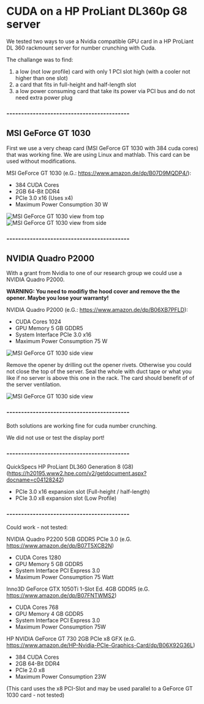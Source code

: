 # CUDA on a HP ProLiant DL360p G8 server  

We tested two ways to use a Nvidia compatible GPU card in a HP ProLiant DL 360 rackmount server for number crunching with Cuda. 

The challange was to find:
1) a low (not low profile) card with only 1 PCI slot high (with a cooler  not higher than one slot)
2) a card that fits in full-height and half-length slot
3) a low power consuming card that take its power via PCI bus and do not need extra power plug
 

### ------------------------------------------

## MSI GeForce GT 1030
First we use a very cheap card (MSI GeForce GT 1030 with 384 cuda cores) that was working fine. We are using Linux and mathlab.
This card can be used without modifications. 

MSI GeForce GT 1030 (e.G.: https://www.amazon.de/dp/B07D9MQDP4/):
- 384 CUDA Cores
- 2GB 64-Bit DDR4
- PCIe 3.0 x16 (Uses x4)
- Maximum Power Consumption 	30 W

![MSI GeForce GT 1030 view from top](IMG-20180925-WA0009.jpg)
![MSI GeForce GT 1030 view from side](IMG-20180925-WA0006.jpg)

### ------------------------------------------

	
## NVIDIA Quadro P2000
With a grant from Nvidia to one of our research group  we could use a NVIDIA Quadro P2000. 

**WARNING: You need to modifiy the hood cover and remove the the opener. Maybe you lose your warranty!**

NVIDIA Quadro P2000 (e.G.: https://www.amazon.de/dp/B06XB7PFLD): 
- CUDA Cores 	1024
- GPU Memory 	5 GB GDDR5	
- System Interface 	PCIe 3.0 x16
- Maximum Power Consumption 	75 W

![MSI GeForce GT 1030 side view](IMG-20181017-WA0001.jpg)

Remove the opener by drilling out the opener rivets. Otherwise you could not close the top of the server. 
Seal the whole with duct tape or what you like if no server is above this one in the rack. The card should 
benefit of of the server ventilation. 

![MSI GeForce GT 1030 side view](IMG-20181017-WA0002.jpg)

### ------------------------------------------

Both solutions are working fine for cuda number crunching. 

We did not use or test the display port!


### ------------------------------------------

QuickSpecs
HP ProLiant DL360 Generation 8 (G8) (https://h20195.www2.hpe.com/v2/getdocument.aspx?docname=c04128242)

- PCIe 3.0  x16 expansion slot (Full-height / half-length)
- PCIe 3.0  x8  expansion slot (Low Profile)

### ------------------------------------------

Could work - not tested:

NVIDIA Quadro P2200 5GB GDDR5 PCIe 3.0 (e.G. https://www.amazon.de/dp/B07T5XCB2N)
- CUDA Cores 	1280
- GPU Memory 	5 GB GDDR5
- System Interface 	PCI Express 3.0
- Maximum Power Consumption 75 Watt


Inno3D GeForce GTX 1050Ti 1-Slot Ed. 4GB GDDR5 (e.G. https://www.amazon.de/dp/B07FNTWMS2)
- CUDA Cores 	768
- GPU Memory 	4 GB GDDR5
- System Interface 	PCI Express 3.0
- Maximum Power Consumption 75W


HP NVIDIA GeForce GT 730 2GB PCIe x8 GFX (e.G. https://www.amazon.de/HP-Nvidia-PCIe-Graphics-Card/dp/B06X92G36L)
- 384 CUDA Cores
- 2GB 64-Bit DDR4
- PCIe 2.0 x8 
- Maximum Power Consumption 	23W

(This card uses the x8 PCI-Slot and may be used parallel to a  GeForce GT 1030 card - not tested) 


